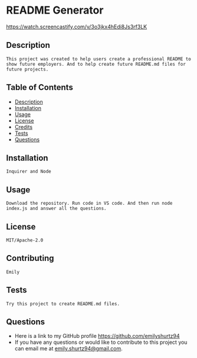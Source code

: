 # README Generator
https://watch.screencastify.com/v/3o3jkx4hEdi8Js3rf3LK

## Description
    This project was created to help users create a professional README to show future employers. And to help create future README.md files for future projects.

## Table of Contents

- [Description](#description) 
- [Installation](#installation)
- [Usage](#usage)
- [License](#license)
- [Credits](#credits)
- [Tests](#tests)
- [Questions](#questions)


## Installation
    Inquirer and Node

## Usage
    Download the repository. Run code in VS code. And then run node index.js and answer all the questions.

## License
    MIT/Apache-2.0

## Contributing
    Emily

## Tests
    Try this project to create README.md files.

## Questions

- Here is a link to my GitHub profile https://github.com/emilyshurtz94
- If you have any questions or would like to contribute to this  project you can email me at emily.shurtz94@gmail.com.
